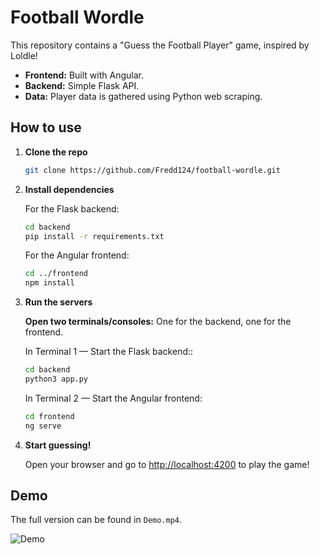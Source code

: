 # Football Wordle

This repository contains a "Guess the Football Player" game, inspired by Loldle!

- **Frontend:** Built with Angular.
- **Backend:** Simple Flask API.
- **Data:** Player data is gathered using Python web scraping.

## How to use

1. **Clone the repo**

    ```sh
    git clone https://github.com/Fredd124/football-wordle.git
    ```

2. **Install dependencies**

    For the Flask backend:
    ```sh
    cd backend 
    pip install -r requirements.txt
    ```

    For the Angular frontend:
    ```sh
    cd ../frontend            
    npm install
    ```

3. **Run the servers**
    
    **Open two terminals/consoles:** One for the backend, one for the frontend.

    In Terminal 1 — Start the Flask backend::
    ```sh
    cd backend
    python3 app.py
    ```

    In Terminal 2 — Start the Angular frontend:
    ```sh
    cd frontend
    ng serve
    ```

4. **Start guessing!**

    Open your browser and go to [http://localhost:4200](http://localhost:4200) to play the game!

## Demo
The full version can be found in `Demo.mp4`.

![Demo](Demo.gif)
